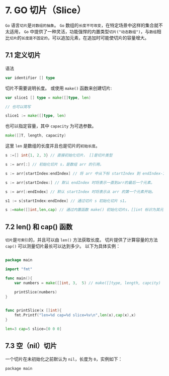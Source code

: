# 7. GO 切片（Slice）
`Go` 语言`切片`是`对数组的抽象`。
`Go` 数组的`长度不可改变`，在特定场景中这样的集合就不太适用，
`Go` 中提供了一种灵活，功能强悍的内置类型`切片("动态数组")`，与`数组`相比`切片`的`长度是不固定的`，可以追加元素，在追加时可能使切片的容量增大。

## 7.1 定义切片

语法

```go
var identifier [] type

```

切片不需要说明长度。
或使用 `make()` 函数来创建切片:
```go
var slice1 [] type = make([]type, len)

// 也可以简写

slice1 := make([]type, len)
```

也可以指定容量，其中 `capacity` 为可选参数。

```go
make([]T, length, capacity)
```

这里 `len` 是数组的长度并且也是切片的`初始长度`。
```go
s :=[] int{1, 2, 3} // 直接初始化切片， []是切片类型
```

```go
s := arr[:] // 初始化切片 s，是数组 arr 的引用。

s := arr[startIndex:endIndex] // 将 arr 中从下标 startIndex 到 endIndex-1 下的元素创建为一个新的切片。

s := arr[startIndex:] // 默认 endIndex 时将表示一直到arr的最后一个元素。

s := arr[:endIndex] // 默认 startIndex 时将表示从 arr 的第一个元素开始。

s1 := s[startIndex:endIndex] // 通过切片 s 初始化切片 s1。

s :=make([]int,len,cap) // 通过内置函数 make() 初始化切片s，[]int 标识为其元素类型为 int 的切片。
```

## 7.2 len() 和 cap() 函数

`切片`是`可索引`的，并且可以由 `len()` 方法获取长度。
切片提供了计算容量的方法 `cap()` 可以测量切片最长可以达到多少。
以下为具体实例：
```go

package main

import "fmt"

func main(){
	var numbers = make([]int, 3,  5) // make([]type, length, capcity)
	
	printSlice(numbers)
}


func printSlice(x []int){
	fmt.Printf("len=%d cap=%d slice=%v\n",len(x),cap(x),x)
}

```

```go
len=3 cap=5 slice=[0 0 0]
```

## 7.3 空（nil）切片
一个切片在未初始化之前默认为 `nil`，长度为 `0`，实例如下：
```go
package main